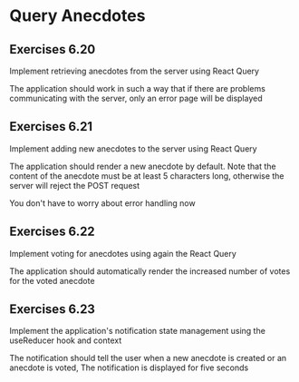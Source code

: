 # Query Anecdotes 

## Exercises 6.20
<p>Implement retrieving anecdotes from the server using React Query</p>
<p>The application should work in such a way that if there are problems communicating with the server, only an error page will be displayed</p>

## Exercises 6.21
<p>Implement adding new anecdotes to the server using React Query</p>
<p>The application should render a new anecdote by default. Note that the content of the anecdote must be at least 5 characters long, otherwise the server will reject the POST request</p>
<p>You don't have to worry about error handling now</p>

## Exercises 6.22
<p>Implement voting for anecdotes using again the React Query</p>
<p>The application should automatically render the increased number of votes for the voted anecdote</p>

## Exercises 6.23
<p>Implement the application's notification state management using the useReducer hook and context</p>
<p>The notification should tell the user when a new anecdote is created or an anecdote is voted, The notification is displayed for five seconds</p>

